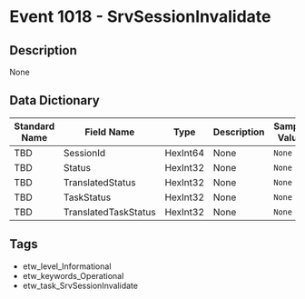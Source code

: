 # Event 1018 - SrvSessionInvalidate

## Description
None

## Data Dictionary
|Standard Name|Field Name|Type|Description|Sample Value|
|---|---|---|---|---|
|TBD|SessionId|HexInt64|None|`None`|
|TBD|Status|HexInt32|None|`None`|
|TBD|TranslatedStatus|HexInt32|None|`None`|
|TBD|TaskStatus|HexInt32|None|`None`|
|TBD|TranslatedTaskStatus|HexInt32|None|`None`|

## Tags
* etw_level_Informational
* etw_keywords_Operational
* etw_task_SrvSessionInvalidate